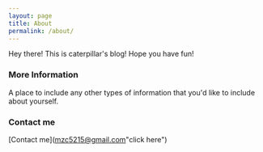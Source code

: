 ```yaml
---
layout: page
title: About
permalink: /about/
---
```


Hey there! This is caterpillar's blog! Hope you have fun!

### More Information

A place to include any other types of information that you'd like to include about yourself.

### Contact me

[Contact me](mzc5215@gmail.com"click here")
